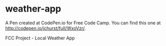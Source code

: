 # weather-app

A Pen created at CodePen.io for Free Code Camp. You can find this one at http://codepen.io/jchurst/full/WxoVzr/.

FCC Project - Local Weather App
